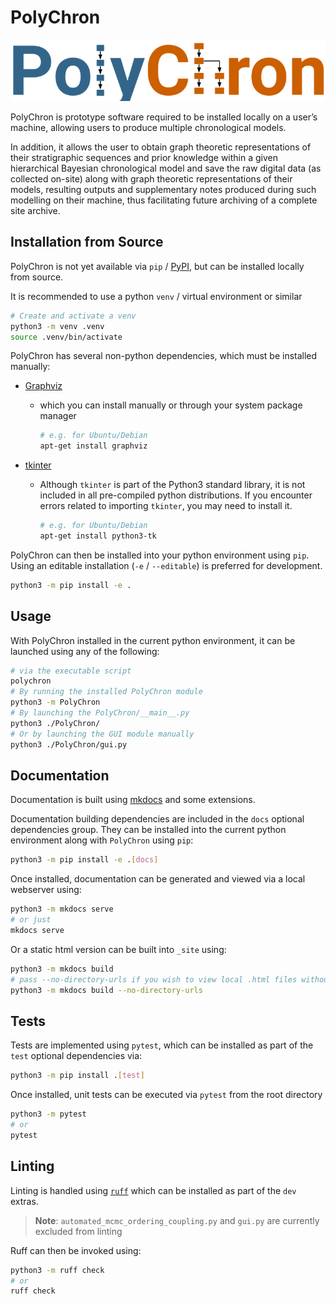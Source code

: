 # PolyChron

![PolyChron Logo](./PolyChron/logo.png)

PolyChron is prototype software required to be installed locally on a user’s machine, allowing users to produce multiple chronological models.

In addition, it allows the user to obtain graph theoretic representations
of their stratigraphic sequences and prior knowledge within a given hierarchical Bayesian chronological model and save the raw digital data (as collected on-site) along with graph theoretic representations of their models, resulting outputs and supplementary notes produced during such modelling on their machine, thus facilitating future archiving of a complete site archive.

## Installation from Source

PolyChron is not yet available via `pip` / [PyPI](https://pypi.org/), but can be installed locally from source.

It is recommended to use a python `venv` / virtual environment or similar

```bash
# Create and activate a venv
python3 -m venv .venv
source .venv/bin/activate
```

PolyChron has several non-python dependencies, which must be installed manually:

- [Graphviz](https://www.graphviz.org/)
    - which you can install manually or through your system package manager

        ```bash
        # e.g. for Ubuntu/Debian
        apt-get install graphviz
        ```

- [tkinter](https://docs.python.org/3/library/tkinter.html)
    - Although `tkinter` is part of the Python3 standard library, it is not included in all pre-compiled python distributions. If you encounter errors related to importing `tkinter`, you may need to install it.

        ```bash
        # e.g. for Ubuntu/Debian
        apt-get install python3-tk
        ```

PolyChron can then be installed into your python environment using `pip`.
Using an editable installation (`-e` / `--editable`) is preferred for development.

```bash
python3 -m pip install -e .
```

## Usage

With PolyChron installed in the current python environment, it can be launched using any of the following:

```bash
# via the executable script
polychron
# By running the installed PolyChron module
python3 -m PolyChron
# By launching the PolyChron/__main__.py
python3 ./PolyChron/
# Or by launching the GUI module manually
python3 ./PolyChron/gui.py
```

## Documentation

Documentation is built using [mkdocs](https://github.com/mkdocs/mkdocs) and some extensions.

Documentation building dependencies are included in the `docs` optional dependencies group.
They can be installed into the current python environment along with `PolyChron` using `pip`:

```bash
python3 -m pip install -e .[docs]
```

Once installed, documentation can be generated and viewed via a local webserver using:

```bash
python3 -m mkdocs serve
# or just
mkdocs serve
```

Or a static html version can be built into `_site` using:

```bash
python3 -m mkdocs build
# pass --no-directory-urls if you wish to view local .html files without a web server
python3 -m mkdocs build --no-directory-urls
```

## Tests

Tests are implemented using `pytest`, which can be installed as part of the `test` optional dependencies via:

```bash
python3 -m pip install .[test]
```

Once installed, unit tests can be executed via `pytest` from the root directory

```bash
python3 -m pytest
# or
pytest
```

## Linting

Linting is handled using [`ruff`](https://github.com/astral-sh/ruff) which can be installed as part of the `dev` extras.

> **Note**: `automated_mcmc_ordering_coupling.py` and `gui.py` are currently excluded from linting

Ruff can then be invoked using:

```bash
python3 -m ruff check
# or
ruff check
```
